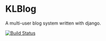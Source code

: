 # KLBlog

A multi-user blog system written with django.

[![Build Status](https://travis-ci.com/kaleid-liner/KLBlog.svg?branch=master)](https://travis-ci.com/kaleid-liner/KLBlog)
